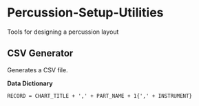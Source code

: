 # Percussion-Setup-Utilities
Tools for designing a percussion layout
## CSV Generator
Generates a CSV file.

**Data Dictionary**
```
RECORD = CHART_TITLE + ',' + PART_NAME + 1{',' + INSTRUMENT}
```
